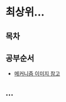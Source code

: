 # 최상위...
## 목차
## 공부순서
* [메커니즘 이미지 참고](https://www.google.com/search?q=smart+contract+mechanism&source=lnms&tbm=isch&sa=X&ved=2ahUKEwiEl932j6b1AhXOMN4KHdGHAcQQ_AUoAXoECAEQAw&biw=1536&bih=754&dpr=1.25#imgrc=66Da0NdGPwDYNM)

## ...
